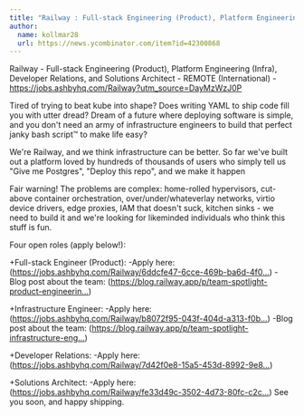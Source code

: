 ```yaml
---
title: "Railway : Full-stack Engineering (Product), Platform Engineering (Infra), Developer Relations, and Solutions Architect"
author:
  name: kollmar28
  url: https://news.ycombinator.com/item?id=42300868
---
```

Railway - Full-stack Engineering (Product), Platform Engineering (Infra), Developer Relations, and Solutions Architect - REMOTE (International) - <a href="https:&#x2F;&#x2F;jobs.ashbyhq.com&#x2F;Railway?utm_source=DayMzWzJ0P">https:&#x2F;&#x2F;jobs.ashbyhq.com&#x2F;Railway?utm_source=DayMzWzJ0P</a>

Tired of trying to beat kube into shape? Does writing YAML to ship code fill you with utter dread? Dream of a future where deploying software is simple, and you don&#x27;t need an army of infrastructure engineers to build that perfect janky bash script™ to make life easy?

We&#x27;re Railway, and we think infrastructure can be better. So far we&#x27;ve built out a platform loved by hundreds of thousands of users who simply tell us &quot;Give me Postgres&quot;, &quot;Deploy this repo&quot;, and we make it happen

Fair warning! The problems are complex: home-rolled hypervisors, cut-above container orchestration, over&#x2F;under&#x2F;whateverlay networks, virtio device drivers, edge proxies, IAM that doesn&#x27;t suck, kitchen sinks - we need to build it and we&#x27;re looking for likeminded individuals who think this stuff is fun.

Four open roles (apply below!):

+Full-stack Engineer (Product): 
-Apply here: (<a href="https:&#x2F;&#x2F;jobs.ashbyhq.com&#x2F;Railway&#x2F;6ddcfe47-6cce-469b-ba6d-4f0e83440c9d?utm_source=DayMzWzJ0P">https:&#x2F;&#x2F;jobs.ashbyhq.com&#x2F;Railway&#x2F;6ddcfe47-6cce-469b-ba6d-4f0...</a>) 
-Blog post about the team: (<a href="https:&#x2F;&#x2F;blog.railway.app&#x2F;p&#x2F;team-spotlight-product-engineering" rel="nofollow">https:&#x2F;&#x2F;blog.railway.app&#x2F;p&#x2F;team-spotlight-product-engineerin...</a>)

+Infrastructure Engineer: 
-Apply here:(<a href="https:&#x2F;&#x2F;jobs.ashbyhq.com&#x2F;Railway&#x2F;b8072f95-043f-404d-a313-f0bdf8dd3c81?utm_source=DayMzWzJ0P">https:&#x2F;&#x2F;jobs.ashbyhq.com&#x2F;Railway&#x2F;b8072f95-043f-404d-a313-f0b...</a>) 
-Blog post about the team: (<a href="https:&#x2F;&#x2F;blog.railway.app&#x2F;p&#x2F;team-spotlight-infrastructure-engineering" rel="nofollow">https:&#x2F;&#x2F;blog.railway.app&#x2F;p&#x2F;team-spotlight-infrastructure-eng...</a>)

+Developer Relations: 
-Apply here:(<a href="https:&#x2F;&#x2F;jobs.ashbyhq.com&#x2F;Railway&#x2F;7d42f0e8-15a5-453d-8992-9e8638846077?utm_source=DayMzWzJ0P">https:&#x2F;&#x2F;jobs.ashbyhq.com&#x2F;Railway&#x2F;7d42f0e8-15a5-453d-8992-9e8...</a>)

+Solutions Architect: 
-Apply here:(<a href="https:&#x2F;&#x2F;jobs.ashbyhq.com&#x2F;Railway&#x2F;fe33d49c-3502-4d73-80fc-c2c260576846?utm_source=DayMzWzJ0P">https:&#x2F;&#x2F;jobs.ashbyhq.com&#x2F;Railway&#x2F;fe33d49c-3502-4d73-80fc-c2c...</a>)
See you soon, and happy shipping.
<JobApplication />
